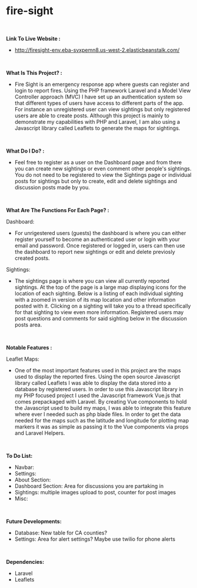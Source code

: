 # fire-sight

<br>

**Link To Live Website :**

- http://firesight-env.eba-svxpemn8.us-west-2.elasticbeanstalk.com/

<br>

**What Is This Project? :**

- Fire Sight is an emergency response app where guests can register and login to report fires. Using the PHP framework Laravel and a Model View Controller approach (MVC) I have set up an authentication system so that different types of users have access to different parts of the app. For instance an unregistered user can view sightings but only registered users are able to create posts. Although this project is mainly to demonstrate my capabilities with PHP and Laravel, I am also using a Javascript library called Leaflets to generate the maps for sightings.

<br>

**What Do I Do? :**

- Feel free to register as a user on the Dashboard page and from there you can create new sightings or even comment other people's sightings. You do not need to be registered to view the Sightings page or individual posts for sightings but only to create, edit and delete sightings and discussion posts made by you.

<br>

**What Are The Functions For Each Page? :**

Dashboard:

- For unrigestered users (guests) the dashboard is where you can either register yourself to become an authenticated user or login with your email and password. Once registered or logged in, users can then use the dashboard to report new sightings or edit and delete previosly created posts.

Sightings:

- The sightings page is where you can view all currently reported sightings. At the top of the page is a large map displaying icons for the location of each sighting. Below is a listing of each individual sighting with a zoomed in version of its map location and other information posted with it. Clicking on a sighting will take you to a thread specifically for that sighting to view even more information. Registered users may post questions and comments for said sighting below in the discussion posts area.

<br>

**Notable Features :**

Leaflet Maps:

- One of the most important features used in this project are the maps used to display the reported fires. Using the open source Javascript library called Leaflets I was able to display the data stored into a database by registered users. In order to use this Javascript library in my PHP focused project I used the Javascript framework Vue.js that comes prepackaged with Laravel. By creating Vue components to hold the Javascript used to build my maps, I was able to integrate this feature where ever I needed such as php blade files. In order to get the data needed for the maps such as the latitude and longitude for plotting map markers it was as simple as passing it to the Vue components via props and Laravel Helpers.

<br>

**To Do List:**

- Navbar:
- Settings:
- About Section:
- Dashboard Section: Area for discussions you are partaking in
- Sightings: multiple images upload to post, counter for post images
- Misc:

<br>

**Future Developments:**

- Database: New table for CA counties?
- Settings: Area for alert settings? Maybe use twilio for phone alerts

<br>

**Dependencies:**

- Laravel
- Leaflets
